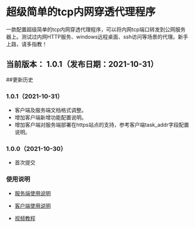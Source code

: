 # **超级简单的tcp内网穿透代理程序**

一款配置超级简单的tcp内网穿透代理程序，可以将内网tcp端口转发到公网服务器上。测试过内网HTTP服务、windows远程桌面、ssh访问等场景的代理。新手上路，请多指教！

## 当前版本： 1.0.1（发布日期：2021-10-31）

##更新历史

### 1.0.1（2021-10-31）
- 客户端及服务端文档格式调整。
- 增加客户端新增功能配置说明。
- 增加客户端对服务端部署在https站点的支持，参考客户端task_addr字段配置说明。

### 1.0.0（2021-10-30）
- 首次提交

### 使用说明
- [服务端使用说明](./tcp-proxy-server/README.md)

- [客户端使用说明](./tcp-proxy-client/README.md)
  
- [视频教程](https://b23.tv/6cPgUe)
